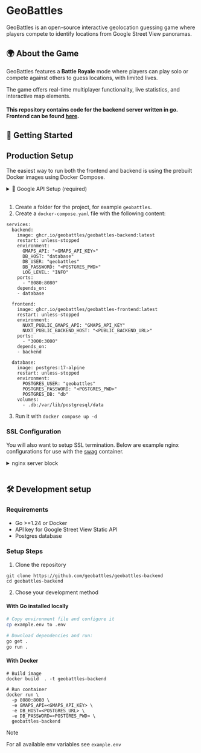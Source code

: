 # GeoBattles

GeoBattles is an open-source interactive geolocation guessing game where players compete to identify locations from Google Street View panoramas.

## 🌍 About the Game

GeoBattles features a **Battle Royale** mode where players can play solo or compete against others to guess locations, with limited lives.

The game offers real-time multiplayer functionality, live statistics, and interactive map elements.

#### This repository contains code for the backend server written in go. Frontend can be found [here](https://github.com/geobattles/geobattles-frontend).

## 🚀 Getting Started
## Production Setup
The easiest way to run both the frontend and backend is using the prebuilt Docker images using Docker Compose.

<details>
<summary>📝 Google API Setup (required)</summary>

This project relies on Google Maps and StreetView APIs. Head over to Google Cloud [console](https://console.cloud.google.com), enable `Maps JavaScript API` and `Street View Static API` and generate an API key.

> :warning:  
> Be sure to properly secure your API key and setup usage quotas to avoid unexpected charges. You can use different keys for frontend and backend and further restrict them. Frontend only needs `Maps JavaScript API` and can be restricted to your website domain. Backend only needs `Street View Static API` and can be restricted to your server's public IP.

</details><br/>

1. Create a folder for the project, for example `geobattles`.
2. Create a `docker-compose.yaml` file with the following content:
```docker
services:
  backend:
    image: ghcr.io/geobattles/geobattles-backend:latest
    restart: unless-stopped
    environment:
      GMAPS_API: "<GMAPS_API_KEY>"
      DB_HOST: "database"
      DB_USER: "geobattles"
      DB_PASSWORD: "<POSTGRES_PWD>"
      LOG_LEVEL: "INFO"
    ports:
      - "8080:8080"
    depends_on:
    - database

  frontend:
    image: ghcr.io/geobattles/geobattles-frontend:latest
    restart: unless-stopped
    environment:
      NUXT_PUBLIC_GMAPS_API: "GMAPS_API_KEY"
      NUXT_PUBLIC_BACKEND_HOST: "<PUBLIC_BACKEND_URL>"
    ports:
      - "3000:3000"
    depends_on:
    - backend

  database:
    image: postgres:17-alpine
    restart: unless-stopped
    environment:
      POSTGRES_USER: "geobattles"
      POSTGRES_PASSWORD: "<POSTGRES_PWD>"
      POSTGRES_DB: "db"
    volumes:
      - .db:/var/lib/postgresql/data
```
3. Run it with `docker compose up -d`

### SSL Configuration
You will also want to setup SSL termination. Below are example nginx configurations for use with the [swag](https://github.com/linuxserver/docker-swag) container.

<details>
<summary>nginx server block</summary>

```nginx
# backend
server {
    listen 443 ssl;
    listen [::]:443 ssl;

    server_name <api.yourdomain.tld>;

    include /config/nginx/ssl.conf;

    client_max_body_size 0;

    location / {
        include /config/nginx/proxy.conf;

        proxy_pass http://<backend_local_ip>:8080;
    }
}

# frontend
server {
    listen 443 ssl;
    listen [::]:443 ssl;

    server_name <yourdomain.tld>;

    include /config/nginx/ssl.conf;

    client_max_body_size 0;

    location / {
        include /config/nginx/proxy.conf;

        proxy_pass http://<frontend_local_ip>:3000;
    }
}
```
</details><br/>

## 🛠️ Development setup
### Requirements

-   Go >=1.24 or Docker
-   API key for Google Street View Static API
-   Postgres database

### Setup Steps
1. Clone the repository
```
git clone https://github.com/geobattles/geobattles-backend
cd geobattles-backend
```

2. Chose your development method
#### With Go installed locally
```bash
# Copy environment file and configure it
cp example.env to .env

# Download dependencies and run:
go get .
go run .
```

#### With Docker
```shell
# Build image
docker build  . -t geobattles-backend

# Run container
docker run \
  -p 8080:8080 \
  -e GMAPS_API=<GMAPS_API_KEY> \
  -e DB_HOST=<POSTGRES_URL> \
  -e DB_PASSWORD=<POSTGRES_PWD> \
  geobattles-backend
```

> [!NOTE]  
> For all available env variables see `example.env`
